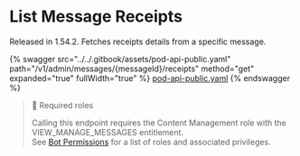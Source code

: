 # List Message Receipts

Released in 1.54.2. Fetches receipts details from a specific message.

{% swagger src="../../.gitbook/assets/pod-api-public.yaml" path="/v1/admin/messages/{messageId}/receipts" method="get" expanded="true" fullWidth="true" %}
[pod-api-public.yaml](../../.gitbook/assets/pod-api-public.yaml)
{% endswagger %}

> 🚧 Required roles
>
> Calling this endpoint requires the Content Management role with the VIEW\_MANAGE\_MESSAGES entitlement.\
> See [Bot Permissions](https://docs.developers.symphony.com/building-bots-on-symphony/configuration/bot-permissions) for a list of roles and associated privileges.
